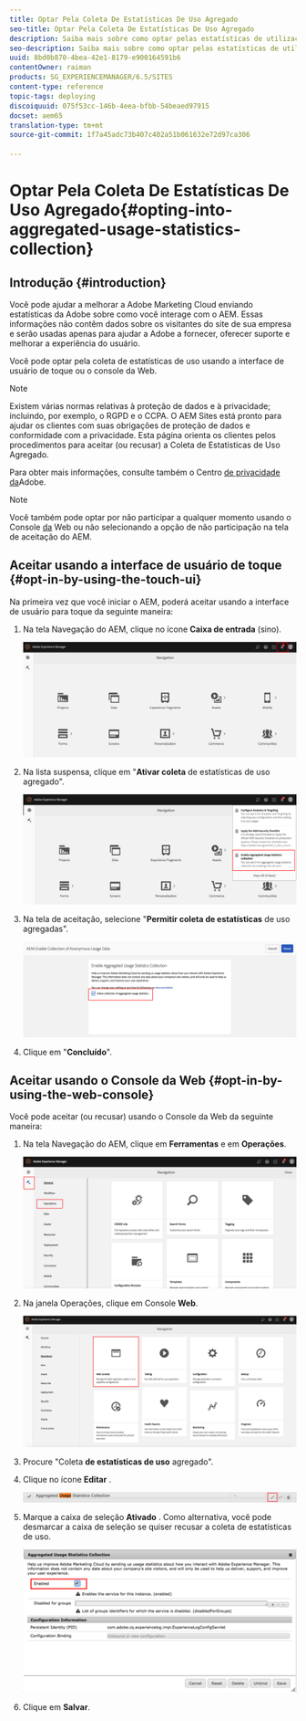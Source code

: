 ```yaml
---
title: Optar Pela Coleta De Estatísticas De Uso Agregado
seo-title: Optar Pela Coleta De Estatísticas De Uso Agregado
description: Saiba mais sobre como optar pelas estatísticas de utilização agregada.
seo-description: Saiba mais sobre como optar pelas estatísticas de utilização agregada.
uuid: 8bd0b870-4bea-42e1-8179-e900164591b6
contentOwner: raiman
products: SG_EXPERIENCEMANAGER/6.5/SITES
content-type: reference
topic-tags: deploying
discoiquuid: 075f53cc-146b-4eea-bfbb-54beaed97915
docset: aem65
translation-type: tm+mt
source-git-commit: 1f7a45adc73b407c402a51b061632e72d97ca306

---
```



# Optar Pela Coleta De Estatísticas De Uso Agregado{#opting-into-aggregated-usage-statistics-collection}

## Introdução {#introduction}

Você pode ajudar a melhorar a Adobe Marketing Cloud enviando estatísticas da Adobe sobre como você interage com o AEM. Essas informações não contêm dados sobre os visitantes do site de sua empresa e serão usadas apenas para ajudar a Adobe a fornecer, oferecer suporte e melhorar a experiência do usuário.

Você pode optar pela coleta de estatísticas de uso usando a interface de usuário de toque ou o console da Web.

>[!NOTE]
>
>Existem várias normas relativas à proteção de dados e à privacidade; incluindo, por exemplo, o RGPD e o CCPA. O AEM Sites está pronto para ajudar os clientes com suas obrigações de proteção de dados e conformidade com a privacidade. Esta página orienta os clientes pelos procedimentos para aceitar (ou recusar) a Coleta de Estatísticas de Uso Agregado.
>
>Para obter mais informações, consulte também o Centro [de privacidade da](https://www.adobe.com/privacy.html)Adobe.

>[!NOTE]
>
>Você também pode optar por não participar a qualquer momento usando o Console [da](/help/sites-deploying/opt-in-aggregated-usage-statistics.md#opt-in-by-using-the-web-console) Web ou não selecionando a opção de não participação na tela de aceitação do AEM.

## Aceitar usando a interface de usuário de toque {#opt-in-by-using-the-touch-ui}

Na primeira vez que você iniciar o AEM, poderá aceitar usando a interface de usuário para toque da seguinte maneira:

1. Na tela Navegação do AEM, clique no ícone **Caixa de entrada** (sino).

   ![usage_statistical_navigationscreen](assets/usage_statisticsnavigationscreen.png)

1. Na lista suspensa, clique em &quot;**Ativar coleta** de estatísticas de uso agregado&quot;.

   ![usage_statistical_navigationscreen2](assets/usage_statisticsnavigationscreen2.png)

1. Na tela de aceitação, selecione &quot;**Permitir coleta de estatísticas** de uso agregadas&quot;.

   ![usage_statistics-opt-creen](assets/usage_statisticsopt-inscreen.png)

1. Clique em &quot;**Concluído**&quot;.

## Aceitar usando o Console da Web {#opt-in-by-using-the-web-console}

Você pode aceitar (ou recusar) usando o Console da Web da seguinte maneira:

1. Na tela Navegação do AEM, clique em **Ferramentas** e em **Operações**.

   ![usage_statistics sopsdashboard](assets/usage_statisticsopsdashboard.png)

1. Na janela Operações, clique em Console **Web**.

   ![usage_statistical_webconsole](assets/usage_statisticswebconsole.png)

1. Procure &quot;Coleta **de estatísticas de uso** agregado&quot;.
1. Clique no ícone **Editar** .

   ![usage_statistical_collectionedit](assets/usage_statisticscollectionedit.png)

1. Marque a caixa de seleção **Ativado** . Como alternativa, você pode desmarcar a caixa de seleção se quiser recusar a coleta de estatísticas de uso.

   ![usage_statisticsselect](assets/usage_statisticsselect.png)

1. Clique em **Salvar**.

